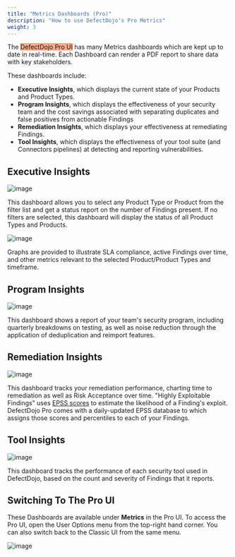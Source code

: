 ```yaml
---
title: "Metrics Dashboards (Pro)"
description: "How to use DefectDojo's Pro Metrics"
weight: 3
---
```


The <span style="background-color:rgba(242, 86, 29, 0.5)">DefectDojo Pro UI</span> has many Metrics dashboards which are kept up to date in real-time.  Each Dashboard can render a PDF report to share data with key stakeholders.

These dashboards include:

* **Executive Insights**, which displays the current state of your Products and Product Types.
* **Program Insights**, which displays the effectiveness of your security team and the cost savings associated with separating duplicates and false positives from actionable Findings
* **Remediation Insights**, which displays your effectiveness at remediating Findings.
* **Tool Insights**, which displays the effectiveness of your tool suite (and Connectors pipelines) at detecting and reporting vulnerabilities.

## Executive Insights

![image](images/pro_dashboards_1.png)

This dashboard allows you to select any Product Type or Product from the filter list and get a status report on the number of Findings present.  If no filters are selected, this dashboard will display the status of all Product Types and Products.

![image](images/pro_dashboards_2.png)

Graphs are provided to illustrate SLA compliance, active Findings over time, and other metrics relevant to the selected Product/Product Types and timeframe.

## Program Insights

![image](images/pro_dashboards_3.png)

This dashboard shows a report of your team's security program, including quarterly breakdowns on testing, as well as noise reduction through the application of deduplication and reimport features.

## Remediation Insights

![image](images/pro_dashboards_4.png)

This dashboard tracks your remediation performance, charting time to remediation as well as Risk Acceptance over time.  "Highly Exploitable Findings" uses [EPSS scores](/en/working_with_findings/intro_to_findings/#monitor-current-vulnerabilities-using-cves-and-epss-scores-pro-feature) to estimate the likelihood of a Finding's exploit.  DefectDojo Pro comes with a daily-updated EPSS database to which assigns those scores and percentiles to each of your Findings.

## Tool Insights

![image](images/pro_dashboards_5.png)

This dashboard tracks the performance of each security tool used in DefectDojo, based on the count and severity of Findings that it reports.

## Switching To The Pro UI

These Dashboards are available under **Metrics** in the Pro UI.
To access the Pro UI, open the User Options menu from the top-right hand corner.  You can also switch back to the Classic UI from the same menu.

![image](images/beta-classic-uis.png)
